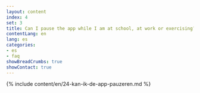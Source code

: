 ```yaml
---
layout: content
index: 4
set: 3
title: Can I pause the app while I am at school, at work or exercising?
contentLang: en
lang: es
categories:
- es
- faq
showBreadCrumbs: true
showContact: true
---
```

{% include content/en/24-kan-ik-de-app-pauzeren.md %}

